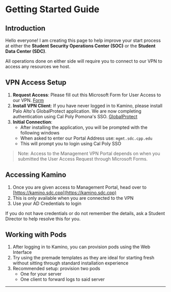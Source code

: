 # Getting Started Guide

## Introduction

Hello everyone! I am creating this page to help improve your start process at either the **Student Security Operations Center (SOC)** or the **Student Data Center (SDC)**.

All operations done on either side will require you to connect to our VPN to access any resources we host.

## VPN Access Setup

1. **Request Access**: Please fill out this Microsoft Form for User Access to our VPN. [Form](https://forms.cloud.microsoft/r/5BtvPPTJku)
2. **Install VPN Client**: If you have never logged in to Kamino, please install Palo Alto's GlobalProtect application. We are now completing authentication using Cal Poly Pomona's SSO. [GlobalProtect](https://vpn.connect.cpp.edu)
3. **Initial Connection**:
   - After installing the application, you will be prompted with the following windows <insert pictures i forgot lol>
   - When asked to enter our Portal Address use: `mgmt.sdc.cpp.edu`
   - This will prompt you to login using Cal Poly SSO

> Note: Access to the Management VPN Portal depends on when you submitted the User Access Request through Microsoft Forms.

## Accessing Kamino

1. Once you are given access to Management Portal, head over to [https://kamino.sdc.cpp](https://kamino.sdc.cpp)
2. This is only available when you are connected to the VPN
3. Use your AD Credentials to login

If you do not have credentials or do not remember the details, ask a Student Director to help resolve this for you.

## Working with Pods

1. After logging in to Kamino, you can provision pods using the Web Interface
2. Try using the premade templates as they are ideal for starting fresh without sitting through standard installation experience
3. Recommended setup: provision two pods
   - One for your server
   - One client to forward logs to said server

---